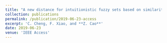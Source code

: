 ```yaml
---
title: "A new distance for intuitionistic fuzzy sets based on similarity matrix"
collection: publications
permalink: /publication/2019-06-23-access
excerpt: 'C. Cheng, F. Xiao, and **Z. Cao**'
date: 2019-06-23
venue: 'IEEE Access'
---
```

